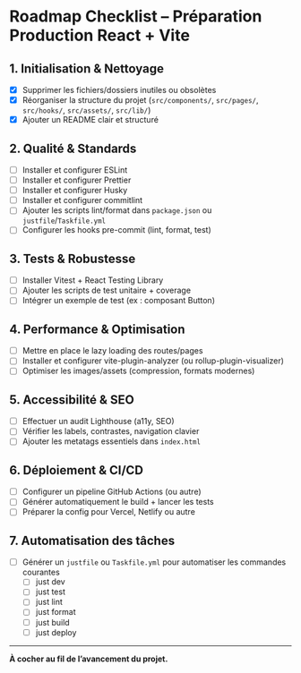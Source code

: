 # Roadmap Checklist – Préparation Production React + Vite

## 1. Initialisation & Nettoyage
- [x] Supprimer les fichiers/dossiers inutiles ou obsolètes
- [x] Réorganiser la structure du projet (`src/components/`, `src/pages/`, `src/hooks/`, `src/assets/`, `src/lib/`)
- [x] Ajouter un README clair et structuré

## 2. Qualité & Standards
- [ ] Installer et configurer ESLint
- [ ] Installer et configurer Prettier
- [ ] Installer et configurer Husky
- [ ] Installer et configurer commitlint
- [ ] Ajouter les scripts lint/format dans `package.json` ou `justfile`/`Taskfile.yml`
- [ ] Configurer les hooks pre-commit (lint, format, test)

## 3. Tests & Robustesse
- [ ] Installer Vitest + React Testing Library
- [ ] Ajouter les scripts de test unitaire + coverage
- [ ] Intégrer un exemple de test (ex : composant Button)

## 4. Performance & Optimisation
- [ ] Mettre en place le lazy loading des routes/pages
- [ ] Installer et configurer vite-plugin-analyzer (ou rollup-plugin-visualizer)
- [ ] Optimiser les images/assets (compression, formats modernes)

## 5. Accessibilité & SEO
- [ ] Effectuer un audit Lighthouse (a11y, SEO)
- [ ] Vérifier les labels, contrastes, navigation clavier
- [ ] Ajouter les metatags essentiels dans `index.html`

## 6. Déploiement & CI/CD
- [ ] Configurer un pipeline GitHub Actions (ou autre)
- [ ] Générer automatiquement le build + lancer les tests
- [ ] Préparer la config pour Vercel, Netlify ou autre

## 7. Automatisation des tâches
- [ ] Générer un `justfile` ou `Taskfile.yml` pour automatiser les commandes courantes
    - [ ] just dev
    - [ ] just test
    - [ ] just lint
    - [ ] just format
    - [ ] just build
    - [ ] just deploy

---

**À cocher au fil de l’avancement du projet.**
